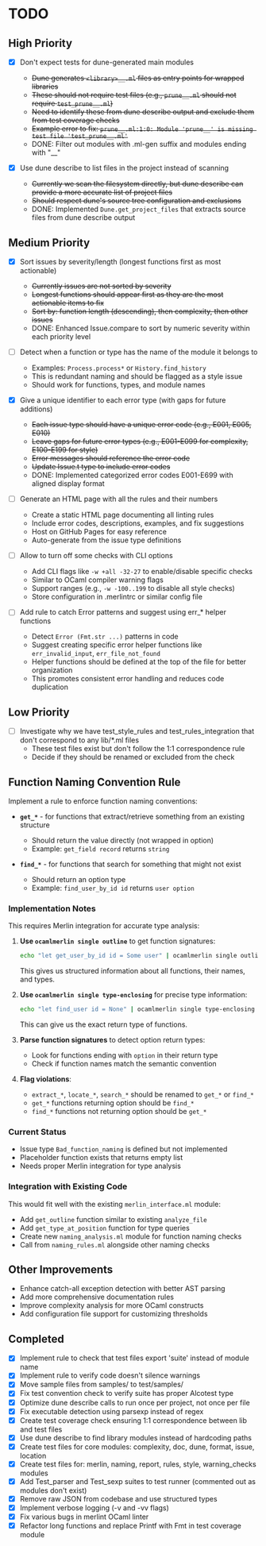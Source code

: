 # TODO

## High Priority

- [x] Don't expect tests for dune-generated main modules
  - ~~Dune generates `<library>__.ml` files as entry points for wrapped libraries~~
  - ~~These should not require test files (e.g., `prune__.ml` should not require `test_prune__.ml`)~~
  - ~~Need to identify these from dune describe output and exclude them from test coverage checks~~
  - ~~Example error to fix: `prune__.ml:1:0: Module 'prune__' is missing test file 'test_prune__.ml'`~~
  - DONE: Filter out modules with .ml-gen suffix and modules ending with "__"

- [x] Use dune describe to list files in the project instead of scanning
  - ~~Currently we scan the filesystem directly, but dune describe can provide a more accurate list of project files~~
  - ~~Should respect dune's source tree configuration and exclusions~~
  - DONE: Implemented `Dune.get_project_files` that extracts source files from dune describe output

## Medium Priority

- [x] Sort issues by severity/length (longest functions first as most actionable)
  - ~~Currently issues are not sorted by severity~~
  - ~~Longest functions should appear first as they are the most actionable items to fix~~
  - ~~Sort by: function length (descending), then complexity, then other issues~~
  - DONE: Enhanced Issue.compare to sort by numeric severity within each priority level

- [ ] Detect when a function or type has the name of the module it belongs to
  - Examples: `Process.process*` or `History.find_history`
  - This is redundant naming and should be flagged as a style issue
  - Should work for functions, types, and module names

- [x] Give a unique identifier to each error type (with gaps for future additions)
  - ~~Each issue type should have a unique error code (e.g., E001, E005, E010)~~
  - ~~Leave gaps for future error types (e.g., E001-E099 for complexity, E100-E199 for style)~~
  - ~~Error messages should reference the error code~~
  - ~~Update Issue.t type to include error codes~~
  - DONE: Implemented categorized error codes E001-E699 with aligned display format

- [ ] Generate an HTML page with all the rules and their numbers
  - Create a static HTML page documenting all linting rules
  - Include error codes, descriptions, examples, and fix suggestions
  - Host on GitHub Pages for easy reference
  - Auto-generate from the issue type definitions

- [ ] Allow to turn off some checks with CLI options
  - Add CLI flags like `-w +all -32-27` to enable/disable specific checks
  - Similar to OCaml compiler warning flags
  - Support ranges (e.g., `-w -100..199` to disable all style checks)
  - Store configuration in .merlintrc or similar config file

- [ ] Add rule to catch Error patterns and suggest using err_* helper functions
  - Detect `Error (Fmt.str ...)` patterns in code  
  - Suggest creating specific error helper functions like `err_invalid_input`, `err_file_not_found`
  - Helper functions should be defined at the top of the file for better organization
  - This promotes consistent error handling and reduces code duplication

## Low Priority

- [ ] Investigate why we have test_style_rules and test_rules_integration that don't correspond to any lib/*.ml files
  - These test files exist but don't follow the 1:1 correspondence rule
  - Decide if they should be renamed or excluded from the check

## Function Naming Convention Rule

Implement a rule to enforce function naming conventions:

- **`get_*`** - for functions that extract/retrieve something from an existing structure
  - Should return the value directly (not wrapped in option)
  - Example: `get_field record` returns `string`

- **`find_*`** - for functions that search for something that might not exist  
  - Should return an option type
  - Example: `find_user_by_id id` returns `user option`

### Implementation Notes

This requires Merlin integration for accurate type analysis:

1. **Use `ocamlmerlin single outline`** to get function signatures:
   ```bash
   echo "let get_user_by_id id = Some user" | ocamlmerlin single outline file.ml
   ```
   This gives us structured information about all functions, their names, and types.

2. **Use `ocamlmerlin single type-enclosing`** for precise type information:
   ```bash
   echo "let find_user id = None" | ocamlmerlin single type-enclosing -position 1:15 file.ml
   ```
   This can give us the exact return type of functions.

3. **Parse function signatures** to detect option return types:
   - Look for functions ending with `option` in their return type
   - Check if function names match the semantic convention

4. **Flag violations**:
   - `extract_*`, `locate_*`, `search_*` should be renamed to `get_*` or `find_*`
   - `get_*` functions returning option should be `find_*`
   - `find_*` functions not returning option should be `get_*`

### Current Status
- Issue type `Bad_function_naming` is defined but not implemented
- Placeholder function exists that returns empty list
- Needs proper Merlin integration for type analysis

### Integration with Existing Code
This would fit well with the existing `merlin_interface.ml` module:
- Add `get_outline` function similar to existing `analyze_file`
- Add `get_type_at_position` function for type queries
- Create new `naming_analysis.ml` module for function naming checks
- Call from `naming_rules.ml` alongside other naming checks

## Other Improvements

- Enhance catch-all exception detection with better AST parsing
- Add more comprehensive documentation rules
- Improve complexity analysis for more OCaml constructs
- Add configuration file support for customizing thresholds

## Completed

- [x] Implement rule to check that test files export 'suite' instead of module name
- [x] Implement rule to verify code doesn't silence warnings
- [x] Move sample files from samples/ to test/samples/
- [x] Fix test convention check to verify suite has proper Alcotest type
- [x] Optimize dune describe calls to run once per project, not once per file
- [x] Fix executable detection using parsexp instead of regex
- [x] Create test coverage check ensuring 1:1 correspondence between lib and test files
- [x] Use dune describe to find library modules instead of hardcoding paths
- [x] Create test files for core modules: complexity, doc, dune, format, issue, location
- [x] Create test files for: merlin, naming, report, rules, style, warning_checks modules
- [x] Add Test_parser and Test_sexp suites to test runner (commented out as modules don't exist)
- [x] Remove raw JSON from codebase and use structured types
- [x] Implement verbose logging (-v and -vv flags)
- [x] Fix various bugs in merlint OCaml linter
- [x] Refactor long functions and replace Printf with Fmt in test coverage module